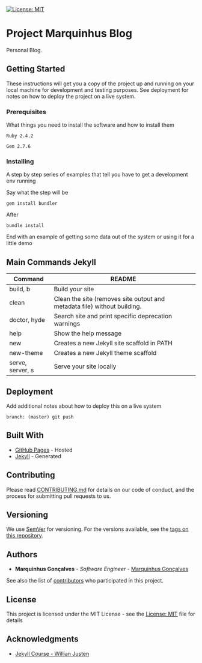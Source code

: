 [![License: MIT](https://img.shields.io/badge/License-MIT-blue.svg)](https://opensource.org/licenses/MIT)

# Project Marquinhus Blog

Personal Blog.

## Getting Started

These instructions will get you a copy of the project up and running on your local machine for development and testing purposes. See deployment for notes on how to deploy the project on a live system.

### Prerequisites

What things you need to install the software and how to install them

```
Ruby 2.4.2

Gem 2.7.6
```

### Installing

A step by step series of examples that tell you have to get a development env running

Say what the step will be

```
gem install bundler
```

After

```
bundle install
```

End with an example of getting some data out of the system or using it for a little demo

## Main Commands Jekyll

| Command | README |
| ------ | ------ |
| build, b | Build your site |
| clean | Clean the site (removes site output and metadata file) without building. |
| doctor, hyde | Search site and print specific deprecation warnings |
| help | Show the help message |
| new | Creates a new Jekyll site scaffold in PATH |
| new-theme | Creates a new Jekyll theme scaffold |
| serve, server, s | Serve your site locally |

## Deployment

Add additional notes about how to deploy this on a live system

```
branch: (master) git push
```

## Built With

* [GitHub Pages](https://pages.github.com/) - Hosted
* [Jekyll](http://jekyllrb.com/) - Generated

## Contributing

Please read [CONTRIBUTING.md](https://github.com/marquinhusgoncalves/marquinhusgoncalves.github.io/issues) for details on our code of conduct, and the process for submitting pull requests to us.

## Versioning

We use [SemVer](http://semver.org/) for versioning. For the versions available, see the [tags on this repository](https://github.com/marquinhusgoncalves/marquinhusgoncalves.github.io/tags).

## Authors

* **Marquinhus Gonçalves** - *Software Engineer* - [Marquinhus Gonçalves](https://github.com/marquinhusgoncalves)

See also the list of [contributors](https://github.com/marquinhusgoncalves/marquinhusgoncalves.github.io/graphs/contributors) who participated in this project.

## License

This project is licensed under the MIT License - see the [License: MIT](https://opensource.org/licenses/MIT) file for details

## Acknowledgments

* [Jekyll Course - Willian Justen](https://www.udemy.com/criando-sites-estaticos-com-jekyll/learn/v4/overview)

